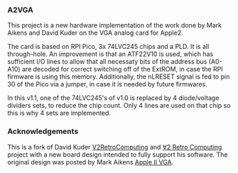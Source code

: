 ### A2VGA

This project is a new hardware implementation of the work done by Mark Aikens and David Kuder on the VGA analog card for Apple2.

The card is based on RPI Pico, 3x 74LVC245 chips and a PLD. It is all through-hole. An improvement is that an ATF22V10 is used, which has sufficient I/O lines to allow that all necessaty bits of the address bus (A0-A10) are decoded for correct switching off of the ExtROM, in case the RPI firmware is using this memory. Additionally, the nLRESET signal is fed to pin 30 of the Pico via a jumper, in case it is needed by future firmwares.

In this v1.1, one of the 74LVC245's of v1.0 is replaced by 4 diode/voltage dividers sets, to reduce the chip count. Only 4 lines are used on that chip so this is why 4 sets are implemented.

### Acknowledgements
This is a fork of David Kuder [V2RetroComputing](https://github.com/V2RetroComputing/analog/) and [∀2 Retro Computing](https://www.v2retrocomputing.com/) project with a new board design intended to fully support his software.
The original design was posted by Mark Aikens [Apple II VGA](https://github.com/markadev/AppleII-VGA/).

